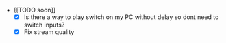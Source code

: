   * [[TODO soon]]
    * [x] Is there a way to play switch on my PC without delay so dont need to switch inputs?
    * [x] Fix stream quality